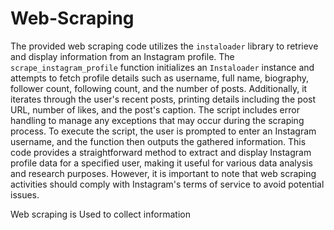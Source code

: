 # Web-Scraping
The provided web scraping code utilizes the `instaloader` library to retrieve and display information from an Instagram profile. The `scrape_instagram_profile` function initializes an `Instaloader` instance and attempts to fetch profile details such as username, full name, biography, follower count, following count, and the number of posts. Additionally, it iterates through the user's recent posts, printing details including the post URL, number of likes, and the post's caption. The script includes error handling to manage any exceptions that may occur during the scraping process. To execute the script, the user is prompted to enter an Instagram username, and the function then outputs the gathered information. This code provides a straightforward method to extract and display Instagram profile data for a specified user, making it useful for various data analysis and research purposes. However, it is important to note that web scraping activities should comply with Instagram's terms of service to avoid potential issues.

Web scraping is Used to collect information
